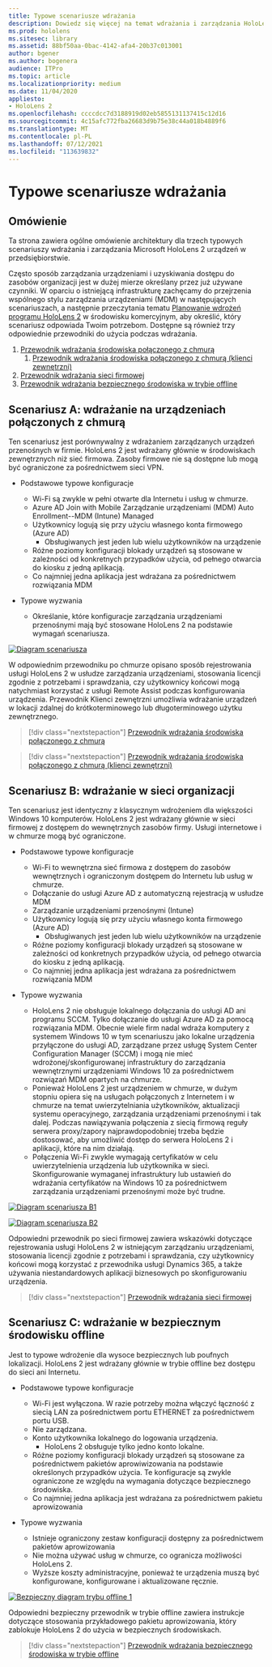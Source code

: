 ```yaml
---
title: Typowe scenariusze wdrażania
description: Dowiedz się więcej na temat wdrażania i zarządzania HoloLens środowiskach przedsiębiorstw, w tym infrastruktury, Azure Active Directory i zarządzania urządzeniami przenośnymi.
ms.prod: hololens
ms.sitesec: library
ms.assetid: 88bf50aa-0bac-4142-afa4-20b37c013001
author: bgener
ms.author: bogenera
audience: ITPro
ms.topic: article
ms.localizationpriority: medium
ms.date: 11/04/2020
appliesto:
- HoloLens 2
ms.openlocfilehash: ccccdcc7d3188919d02eb5855131137415c12d16
ms.sourcegitcommit: 4c15afc772fba26683d9b75e38c44a018b4889f6
ms.translationtype: MT
ms.contentlocale: pl-PL
ms.lasthandoff: 07/12/2021
ms.locfileid: "113639832"
---
```

# <a name="common-deployment-scenarios"></a>Typowe scenariusze wdrażania

## <a name="overview"></a>Omówienie

Ta strona zawiera ogólne omówienie architektury dla trzech typowych scenariuszy wdrażania i zarządzania Microsoft HoloLens 2 urządzeń w przedsiębiorstwie.

Często sposób zarządzania urządzeniami i uzyskiwania dostępu do zasobów organizacji jest w dużej mierze określany przez już używane czynniki. W oparciu o istniejącą infrastrukturę zachęcamy do przejrzenia wspólnego stylu zarządzania urządzeniami (MDM) w następujących scenariuszach, a następnie przeczytania tematu [Planowanie wdrożeń programu HoloLens 2](hololens-core-components.md) w środowisku komercyjnym, aby określić, który scenariusz odpowiada Twoim potrzebom. Dostępne są również trzy odpowiednie przewodniki do użycia podczas wdrażania.


 1. [Przewodnik wdrażania środowiska połączonego z chmurą](hololens2-cloud-connected-overview.md)
     1. [Przewodnik wdrażania środowiska połączonego z chmurą (klienci zewnętrzni)](hololens2-deployment-guide.md)
 1. [Przewodnik wdrażania sieci firmowej](hololens2-corp-connected-overview.md)
 1. [Przewodnik wdrażania bezpiecznego środowiska w trybie offline](hololens-common-scenarios-offline-secure.md)

## <a name="scenario-a-deploy-to-cloud-connected-devices"></a>Scenariusz A: wdrażanie na urządzeniach połączonych z chmurą

Ten scenariusz jest porównywalny z wdrażaniem zarządzanych urządzeń przenośnych w firmie. HoloLens 2 jest wdrażany głównie w środowiskach zewnętrznych niż sieć firmowa. Zasoby firmowe nie są dostępne lub mogą być ograniczone za pośrednictwem sieci VPN. 
 * Podstawowe typowe konfiguracje
   * Wi-Fi są zwykle w pełni otwarte dla Internetu i usług w chmurze.
   * Azure AD Join with Mobile Zarządzanie urządzeniami (MDM) Auto Enrollment--MDM (Intune) Managed
   * Użytkownicy logują się przy użyciu własnego konta firmowego (Azure AD)
     * Obsługiwanych jest jeden lub wielu użytkowników na urządzenie
   * Różne poziomy konfiguracji blokady urządzeń są stosowane w zależności od konkretnych przypadków użycia, od pełnego otwarcia do kiosku z jedną aplikacją.
   * Co najmniej jedna aplikacja jest wdrażana za pośrednictwem rozwiązania MDM

* Typowe wyzwania
   * Określanie, które konfiguracje zarządzania urządzeniami przenośnymi mają być stosowane HoloLens 2 na podstawie wymagań scenariusza.

[![Diagram scenariusza ](images/deployment-guides-revised-scenario-a.png)](images/deployment-guides-revised-scenario-a.png#lightbox)

W odpowiednim przewodniku po chmurze opisano sposób rejestrowania usługi HoloLens 2 w usłudze zarządzania urządzeniami, stosowania licencji zgodnie z potrzebami i sprawdzania, czy użytkownicy końcowi mogą natychmiast korzystać z usługi Remote Assist podczas konfigurowania urządzenia. Przewodnik Klienci zewnętrzni umożliwia wdrażanie urządzeń w lokacji zdalnej do krótkoterminowego lub długoterminowego użytku zewnętrznego.

> [!div class="nextstepaction"]
> [Przewodnik wdrażania środowiska połączonego z chmurą](hololens2-cloud-connected-overview.md)

> [!div class="nextstepaction"]
> [Przewodnik wdrażania środowiska połączonego z chmurą (klienci zewnętrzni)](hololens2-deployment-guide.md)

## <a name="scenario-b-deploy-inside-your-organizations-network"></a>Scenariusz B: wdrażanie w sieci organizacji

Ten scenariusz jest identyczny z klasycznym wdrożeniem dla większości Windows 10 komputerów. HoloLens 2 jest wdrażany głównie w sieci firmowej z dostępem do wewnętrznych zasobów firmy. Usługi internetowe i w chmurze mogą być ograniczone. 

 * Podstawowe typowe konfiguracje
   * Wi-Fi to wewnętrzna sieć firmowa z dostępem do zasobów wewnętrznych i ograniczonym dostępem do Internetu lub usług w chmurze.
   * Dołączanie do usługi Azure AD z automatyczną rejestracją w usłudze MDM
   * Zarządzanie urządzeniami przenośnymi (Intune)
   * Użytkownicy logują się przy użyciu własnego konta firmowego (Azure AD)
     * Obsługiwanych jest jeden lub wielu użytkowników na urządzenie
   * Różne poziomy konfiguracji blokady urządzeń są stosowane w zależności od konkretnych przypadków użycia, od pełnego otwarcia do kiosku z jedną aplikacją.
   * Co najmniej jedna aplikacja jest wdrażana za pośrednictwem rozwiązania MDM

 * Typowe wyzwania
   * HoloLens 2 nie obsługuje lokalnego dołączania do usługi AD ani programu SCCM. Tylko dołączanie do usługi Azure AD za pomocą rozwiązania MDM. Obecnie wiele firm nadal wdraża komputery z systemem Windows 10 w tym scenariuszu jako lokalne urządzenia przyłączone do usługi AD, zarządzane przez usługę System Center Configuration Manager (SCCM) i mogą nie mieć wdrożonej/skonfigurowanej infrastruktury do zarządzania wewnętrznymi urządzeniami Windows 10 za pośrednictwem rozwiązań MDM opartych na chmurze.
   * Ponieważ HoloLens 2 jest urządzeniem w chmurze, w dużym stopniu opiera się na usługach połączonych z Internetem i w chmurze na temat uwierzytelniania użytkowników, aktualizacji systemu operacyjnego, zarządzania urządzeniami przenośnymi i tak dalej. Podczas nawiązywania połączenia z siecią firmową reguły serwera proxy/zapory najprawdopodobniej trzeba będzie dostosować, aby umożliwić dostęp do serwera HoloLens 2 i aplikacji, które na nim działają.
   * Połączenia Wi-Fi zwykle wymagają certyfikatów w celu uwierzytelnienia urządzenia lub użytkownika w sieci. Skonfigurowanie wymaganej infrastruktury lub ustawień do wdrażania certyfikatów na Windows 10 za pośrednictwem zarządzania urządzeniami przenośnymi może być trudne.

[![Diagram scenariusza B1 ](images/deployment-guides-revised-scenario-b-01-1.png)](images/deployment-guides-revised-scenario-b-01-1.png#lightbox)

[![Diagram scenariusza B2 ](images/deployment-guides-revised-scenario-b-02-1.png)](images/deployment-guides-revised-scenario-b-02-1.png#lightbox)

Odpowiedni przewodnik po sieci firmowej zawiera wskazówki dotyczące rejestrowania usługi HoloLens 2 w istniejącym zarządzaniu urządzeniami, stosowania licencji zgodnie z potrzebami i sprawdzania, czy użytkownicy końcowi mogą korzystać z przewodnika usługi Dynamics 365, a także używania niestandardowych aplikacji biznesowych po skonfigurowaniu urządzenia.

> [!div class="nextstepaction"]
> [Przewodnik wdrażania sieci firmowej](hololens2-corp-connected-overview.md)

## <a name="scenario-c-deploy-in-secure-offline-environment"></a>Scenariusz C: wdrażanie w bezpiecznym środowisku offline

Jest to typowe wdrożenie dla wysoce bezpiecznych lub poufnych lokalizacji. HoloLens 2 jest wdrażany głównie w trybie offline bez dostępu do sieci ani Internetu. 
 * Podstawowe typowe konfiguracje
   * Wi-Fi jest wyłączona. W razie potrzeby można włączyć łączność z siecią LAN za pośrednictwem portu ETHERNET za pośrednictwem portu USB.
   * Nie zarządzana.
   * Konto użytkownika lokalnego do logowania urządzenia.
     * HoloLens 2 obsługuje tylko jedno konto lokalne.
   * Różne poziomy konfiguracji blokady urządzeń są stosowane za pośrednictwem pakietów aprowiwizowania na podstawie określonych przypadków użycia. Te konfiguracje są zwykle ograniczone ze względu na wymagania dotyczące bezpiecznego środowiska.
   * Co najmniej jedna aplikacja jest wdrażana za pośrednictwem pakietu aprowizowania

 * Typowe wyzwania
   * Istnieje ograniczony zestaw konfiguracji dostępny za pośrednictwem pakietów aprowizowania
   * Nie można używać usług w chmurze, co ogranicza możliwości HoloLens 2.
   * Wyższe koszty administracyjne, ponieważ te urządzenia muszą być konfigurowane, konfigurowane i aktualizowane ręcznie.

[![Bezpieczny diagram trybu offline 1 ](images/deployment-guides-revised-scenario-c-01.png)](images/deployment-guides-revised-scenario-c-01.png#lightbox)

Odpowiedni bezpieczny przewodnik w trybie offline zawiera instrukcje dotyczące stosowania przykładowego pakietu aprowizowania, który zablokuje HoloLens 2 do użycia w bezpiecznych środowiskach.

> [!div class="nextstepaction"]
> [Przewodnik wdrażania bezpiecznego środowiska w trybie offline](hololens-common-scenarios-offline-secure.md)


